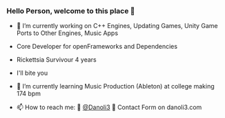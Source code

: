 ### Hello Person, welcome to this place 👋

- 🔭 I’m currently working on C++ Engines, Updating Games, Unity Game Ports to Other Engines, Music Apps
- Core Developer for openFrameworks and Dependencies
- Rickettsia Survivour 4 years 
- I'll bite you 

- 🌱 I’m currently learning Music Production (Ableton) at college making 174 bpm 
- 📫 How to reach me: 🐤 [@Danoli3](https://twitter.com/danoli3) 📧 Contact Form on danoli3.com

